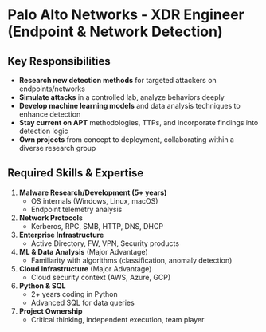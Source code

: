 # Palo Alto Networks - XDR Engineer (Endpoint & Network Detection)

## Key Responsibilities
- **Research new detection methods** for targeted attackers on endpoints/networks
- **Simulate attacks** in a controlled lab, analyze behaviors deeply
- **Develop machine learning models** and data analysis techniques to enhance detection
- **Stay current on APT** methodologies, TTPs, and incorporate findings into detection logic
- **Own projects** from concept to deployment, collaborating within a diverse research group

## Required Skills & Expertise
1. **Malware Research/Development (5+ years)**
   - OS internals (Windows, Linux, macOS)
   - Endpoint telemetry analysis
2. **Network Protocols**
   - Kerberos, RPC, SMB, HTTP, DNS, DHCP
3. **Enterprise Infrastructure**
   - Active Directory, FW, VPN, Security products
4. **ML & Data Analysis** (Major Advantage)
   - Familiarity with algorithms (classification, anomaly detection)
5. **Cloud Infrastructure** (Major Advantage)
   - Cloud security context (AWS, Azure, GCP)
6. **Python & SQL**
   - 2+ years coding in Python
   - Advanced SQL for data queries
7. **Project Ownership**
   - Critical thinking, independent execution, team player

